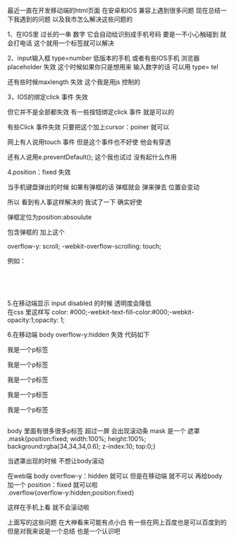 最近一直在开发移动端的html页面 在安卓和IOS 兼容上遇到很多问题  现在总结一下我遇到的问题  以及我市怎么解决这些问题的

1、在IOS里 过长的一串  数字 它会自动给识别成手机号码  要是一不小心触碰到 就会打电话  这个就用一个标签就可以解决
<meta name="format-detection" content="telephone=no" />
<meta name="format-detection" content="email=no" />
<meta name="format-detection" content="address=no" />
<meta name="format-detection" content="date=no" />

2、input输入框  type=number 低版本的手机 或者有些IOS手机 浏览器  placeholder 失效
这个时候如果你只是想用来 输入数字的话  可以用 type= tel

还有些时候maxlength  失效   这个我是用js  控制的

3，IOS的绑定click  事件  失效

但它并不是全部都失效  有一些按钮绑定click  事件 就是可以的

有些Click  事件失效  只要把这个加上cursor：poiner  就可以

网上有人说用touch  事件 但是这个事件也不好使 他会有穿透

还有人说用e.preventDefault();  这个我也试过 没有起什么作用

4.position：fixed  失效 

当手机键盘弹出的时候  如果有弹框的话  弹框就会 弹来弹去 位置会变动

所以 看到有人事这样解决的  我试了一下 确实好使

弹框定位为position:absoulute

包含弹框的 加上这个

overflow-y: scroll;
-webkit-overflow-scrolling: touch;

例如：

<div class="mask">

　　<div class="alertBox"></div>

</div> 

<style>

.mask{overflow-y: scroll;
-webkit-overflow-scrolling: touch;}

.alertBox{position:absolute}

</style>
5.在移动端显示 input disabled 的时候 透明度会降低   
在css  里这样写
color: #000;-webkit-text-fill-color:#000;-webkit-opacity:1;opacity: 1;

6.在移动端 body  overflow-y:hidden 失效
代码如下
<body>
<p>我是一个p标签</p>
<p>我是一个p标签</p>
<p>我是一个p标签</p>
<p>我是一个p标签</p>
<p>我是一个p标签</p>
<div class="mask"></div>
</body>

body  里面有很多很多p标签  超过一屏  会出现滚动条
mask  是一个 遮罩  
.mask{position:fixed; width:100%; height:100%; background:rgba(34,34,34,0.6);  z-index:10; top:0;}

当遮罩出现的时候  不想让body滚动  

在web端  body overflow-y：hidden  就可以
但是在移动端  就不可以  再给body 加一个 position：fixed  就可以啦  
.overflow{overflow-y:hidden;position:fixed}

这样在手机上看 就不会滚动啦



上面写的这些问题 在大神看来可能有点小白  有一些在网上百度也是可以百度到的    但是对我来说是一个总结  也是一个认识吧  
